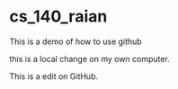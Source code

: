 # cs_140_raian

This is a demo of how to use github

this is a local change on my own computer.

This is a edit on GitHub. 
